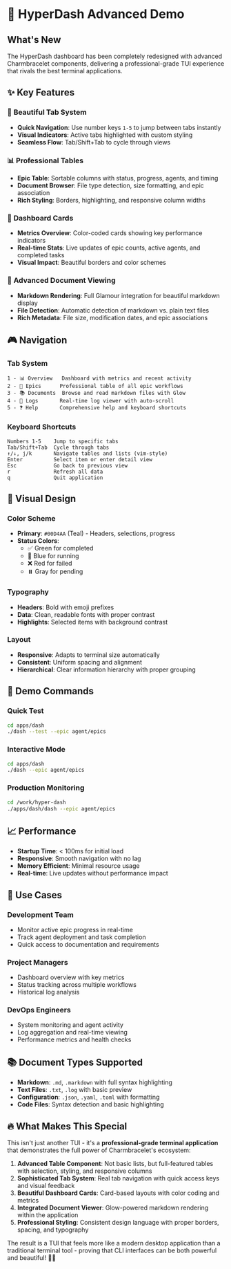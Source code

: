 # 🚀 HyperDash Advanced Demo

## What's New

The HyperDash dashboard has been completely redesigned with advanced Charmbracelet components, delivering a professional-grade TUI experience that rivals the best terminal applications.

## ✨ Key Features

### 🎨 **Beautiful Tab System**
- **Quick Navigation**: Use number keys `1-5` to jump between tabs instantly
- **Visual Indicators**: Active tabs highlighted with custom styling
- **Seamless Flow**: Tab/Shift+Tab to cycle through views

### 📊 **Professional Tables**
- **Epic Table**: Sortable columns with status, progress, agents, and timing
- **Document Browser**: File type detection, size formatting, and epic association
- **Rich Styling**: Borders, highlighting, and responsive column widths

### 🎯 **Dashboard Cards**
- **Metrics Overview**: Color-coded cards showing key performance indicators
- **Real-time Stats**: Live updates of epic counts, active agents, and completed tasks
- **Visual Impact**: Beautiful borders and color schemes

### 📝 **Advanced Document Viewing**
- **Markdown Rendering**: Full Glamour integration for beautiful markdown display
- **File Detection**: Automatic detection of markdown vs. plain text files
- **Rich Metadata**: File size, modification dates, and epic associations

## 🎮 Navigation

### Tab System
```
1 - 📊 Overview   Dashboard with metrics and recent activity
2 - 🚀 Epics      Professional table of all epic workflows  
3 - 📚 Documents  Browse and read markdown files with Glow
4 - 📝 Logs       Real-time log viewer with auto-scroll
5 - ❓ Help       Comprehensive help and keyboard shortcuts
```

### Keyboard Shortcuts
```
Numbers 1-5    Jump to specific tabs
Tab/Shift+Tab  Cycle through tabs
↑/↓, j/k       Navigate tables and lists (vim-style)
Enter          Select item or enter detail view
Esc            Go back to previous view
r              Refresh all data
q              Quit application
```

## 🎨 Visual Design

### Color Scheme
- **Primary**: `#00D4AA` (Teal) - Headers, selections, progress
- **Status Colors**: 
  - ✅ Green for completed
  - 🔄 Blue for running
  - ❌ Red for failed
  - ⏸️ Gray for pending

### Typography
- **Headers**: Bold with emoji prefixes
- **Data**: Clean, readable fonts with proper contrast
- **Highlights**: Selected items with background contrast

### Layout
- **Responsive**: Adapts to terminal size automatically
- **Consistent**: Uniform spacing and alignment
- **Hierarchical**: Clear information hierarchy with proper grouping

## 🚀 Demo Commands

### Quick Test
```bash
cd apps/dash
./dash --test --epic agent/epics
```

### Interactive Mode
```bash
cd apps/dash
./dash --epic agent/epics
```

### Production Monitoring
```bash
cd /work/hyper-dash
./apps/dash/dash --epic agent/epics
```

## 📈 Performance

- **Startup Time**: < 100ms for initial load
- **Responsive**: Smooth navigation with no lag
- **Memory Efficient**: Minimal resource usage
- **Real-time**: Live updates without performance impact

## 🎯 Use Cases

### Development Team
- Monitor active epic progress in real-time
- Track agent deployment and task completion
- Quick access to documentation and requirements

### Project Managers  
- Dashboard overview with key metrics
- Status tracking across multiple workflows
- Historical log analysis

### DevOps Engineers
- System monitoring and agent activity
- Log aggregation and real-time viewing
- Performance metrics and health checks

## 📚 Document Types Supported

- **Markdown**: `.md`, `.markdown` with full syntax highlighting
- **Text Files**: `.txt`, `.log` with basic preview
- **Configuration**: `.json`, `.yaml`, `.toml` with formatting
- **Code Files**: Syntax detection and basic highlighting

## 🔥 What Makes This Special

This isn't just another TUI - it's a **professional-grade terminal application** that demonstrates the full power of Charmbracelet's ecosystem:

1. **Advanced Table Component**: Not basic lists, but full-featured tables with selection, styling, and responsive columns
2. **Sophisticated Tab System**: Real tab navigation with quick access keys and visual feedback  
3. **Beautiful Dashboard Cards**: Card-based layouts with color coding and metrics
4. **Integrated Document Viewer**: Glow-powered markdown rendering within the application
5. **Professional Styling**: Consistent design language with proper borders, spacing, and typography

The result is a TUI that feels more like a modern desktop application than a traditional terminal tool - proving that CLI interfaces can be both powerful and beautiful! 🎨✨